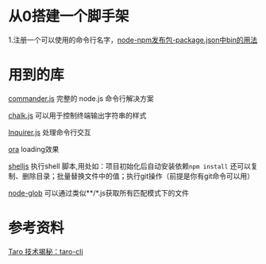 # 从0搭建一个脚手架
1.注册一个可以使用的命令行名字，[node-npm发布包-package.json中bin的用法](https://www.cnblogs.com/xiaozhumaopao/p/12357455.html)

# 用到的库
[commander.js](https://github.com/tj/commander.js/blob/master/Readme_zh-CN.md)
完整的 node.js 命令行解决方案

[chalk.js](https://github.com/chalk/chalk)
可以用于控制终端输出字符串的样式

[Inquirer.js](https://github.com/SBoudrias/Inquirer.js/)
处理命令行交互

[ora](https://github.com/sindresorhus/ora)
loading效果

[shelljs](https://github.com/shelljs/shelljs)
执行shell 脚本,用处如：项目初始化后自动安装依赖```npm install```
还可以复制、删除目录；批量替换文件中的值；执行git操作（前提是你有git命令可以用）

[node-glob](https://github.com/isaacs/node-glob)
可以通过类似**/*.js获取所有匹配模式下的文件

# 参考资料
[Taro 技术揭秘：taro-cli](https://juejin.cn/post/6844903633557913608)